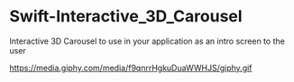 # Swift-Interactive_3D_Carousel

Interactive 3D Carousel to use in your application as an intro screen to the user

https://media.giphy.com/media/f9qnrrHgkuDuaWWHJS/giphy.gif
